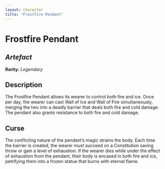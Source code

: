 ```yaml
---
layout: character
title: "Frostfire Pendant"
---
```


# Frostfire Pendant
## *Artefact* 
**Rarity:** *Legendary*
## Description  
The Frostfire Pendant allows its wearer to control both fire and ice. Once per day, the wearer can cast Wall of Ice and Wall of Fire simultaneously, merging the two into a deadly barrier that deals both fire and cold damage. The pendant also grants resistance to both fire and cold damage.
## Curse 
The conflicting nature of the pendant’s magic strains the body. Each time the barrier is created, the wearer must succeed on a Constitution saving throw or gain a level of exhaustion. If the wearer dies while under the effect of exhaustion from the pendant, their body is encased in both fire and ice, petrifying them into a frozen statue that burns with eternal flame. 